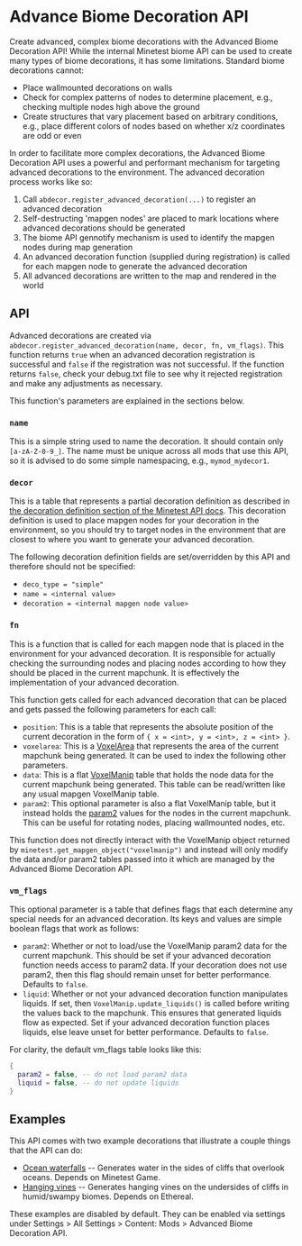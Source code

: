 Advance Biome Decoration API
============================

Create advanced, complex biome decorations with the Advanced Biome Decoration API! While the internal Minetest biome API can be used to create many types of biome decorations, it has some limitations. Standard biome decorations cannot:

- Place wallmounted decorations on walls
- Check for complex patterns of nodes to determine placement, e.g., checking multiple nodes high above the ground
- Create structures that vary placement based on arbitrary conditions, e.g., place different colors of nodes based on whether x/z coordinates are odd or even

In order to facilitate more complex decorations, the Advanced Biome Decoration API uses a powerful and performant mechanism for targeting advanced decorations to the environment. The advanced decoration process works like so:

1. Call `abdecor.register_advanced_decoration(...)` to register an advanced decoration
2. Self-destructing 'mapgen nodes' are placed to mark locations where advanced decorations should be generated
3. The biome API gennotify mechanism is used to identify the mapgen nodes during map generation
4. An advanced decoration function (supplied during registration) is called for each mapgen node to generate the advanced decoration
5. All advanced decorations are written to the map and rendered in the world

API
---

Advanced decorations are created via `abdecor.register_advanced_decoration(name, decor, fn, vm_flags)`. This function returns `true` when an advanced decoration registration is successful and `false` if the registration was not successful. If the function returns `false`, check your debug.txt file to see why it rejected registration and make any adjustments as necessary.

This function's parameters are explained in the sections below.

### `name`

This is a simple string used to name the decoration. It should contain only `[a-zA-Z-0-9_]`. The name must be unique across all mods that use this API, so it is advised to do some simple namespacing, e.g., `mymod_mydecor1`.

### `decor`

This is a table that represents a partial decoration definition as described in [the decoration definition section of the Minetest API docs](https://github.com/minetest/minetest/blob/cf5add14728f6f00eec0cc8221050ba91e6a9646/doc/lua_api.txt#L9140). This decoration definition is used to place mapgen nodes for your decoration in the environment, so you should try to target nodes in the environment that are closest to where you want to generate your advanced decoration.

The following decoration definition fields are set/overridden by this API and therefore should not be specified:

- `deco_type = "simple"`
- `name = <internal value>`
- `decoration = <internal mapgen node value>`

### `fn`

This is a function that is called for each mapgen node that is placed in the environment for your advanced decoration. It is responsible for actually checking the surrounding nodes and placing nodes according to how they should be placed in the current mapchunk. It is effectively the implementation of your advanced decoration.

This function gets called for each advanced decoration that can be placed and gets passed the following parameters for each call:

- `position`: This is a table that represents the absolute position of the current decoration in the form of `{ x = <int>, y = <int>, z = <int> }`.
- `voxelarea`: This is a [VoxelArea](https://github.com/minetest/minetest/blob/cf5add14728f6f00eec0cc8221050ba91e6a9646/doc/lua_api.txt#L4495) that represents the area of the current mapchunk being generated. It can be used to index the following other parameters.
- `data`: This is a flat [VoxelManip](https://github.com/minetest/minetest/blob/cf5add14728f6f00eec0cc8221050ba91e6a9646/doc/lua_api.txt#L4231) table that holds the node data for the current mapchunk being generated. This table can be read/written like any usual mapgen VoxelManip table.
- `param2`: This optional parameter is also a flat VoxelManip table, but it instead holds the [param2](https://github.com/minetest/minetest/blob/cf5add14728f6f00eec0cc8221050ba91e6a9646/doc/lua_api.txt#L1032) values for the nodes in the current mapchunk. This can be useful for rotating nodes, placing wallmounted nodes, etc.

This function does not directly interact with the VoxelManip object returned by `minetest.get_mapgen_object("voxelmanip")` and instead will only modify the data and/or param2 tables passed into it which are managed by the Advanced Biome Decoration API.

### `vm_flags`

This optional parameter is a table that defines flags that each determine any special needs for an advanced decoration. Its keys and values are simple boolean flags that work as follows:

- `param2`: Whether or not to load/use the VoxelManip param2 data for the current mapchunk. This should be set if your advanced decoration function needs access to param2 data. If your decoration does not use param2, then this flag should remain unset for better performance. Defaults to `false`.
- `liquid`: Whether or not your advanced decoration function manipulates liquids. If set, then `VoxelManip.update_liquids()` is called before writing the values back to the mapchunk. This ensures that generated liquids flow as expected. Set if your advanced decoration function places liquids, else leave unset for better performance. Defaults to `false`.

For clarity, the default vm_flags table looks like this:

```lua
{
  param2 = false, -- do not load param2 data
  liquid = false, -- do not update liquids
}
```

Examples
--------

This API comes with two example decorations that illustrate a couple things that the API can do: 

- [Ocean waterfalls](https://github.com/EmptyStar/abdecor/tree/main/ocean_waterfalls.lua) -- Generates water in the sides of cliffs that overlook oceans. Depends on Minetest Game.
- [Hanging vines](https://github.com/EmptyStar/abdecor/tree/main/hanging_vines.lua) --  Generates hanging vines on the undersides of cliffs in humid/swampy biomes. Depends on Ethereal.

These examples are disabled by default. They can be enabled via settings under Settings > All Settings > Content: Mods > Advanced Biome Decoration API.